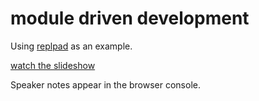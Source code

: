 # module driven development

Using [replpad](https://github.com/thlorenz/replpad) as an example.

[watch the slideshow](http://thlorenz.github.com/module-driven-development/)

Speaker notes appear in the browser console.
